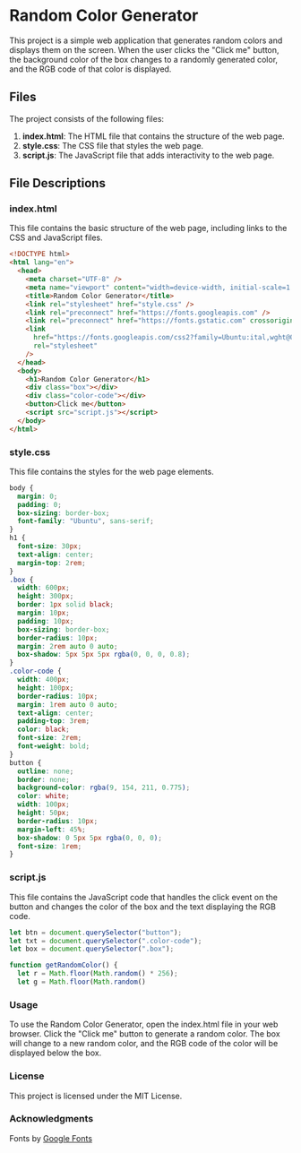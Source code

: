# Random Color Generator

This project is a simple web application that generates random colors and displays them on the screen. When the user clicks the "Click me" button, the background color of the box changes to a randomly generated color, and the RGB code of that color is displayed.

## Files

The project consists of the following files:

1. **index.html**: The HTML file that contains the structure of the web page.
2. **style.css**: The CSS file that styles the web page.
3. **script.js**: The JavaScript file that adds interactivity to the web page.

## File Descriptions

### index.html

This file contains the basic structure of the web page, including links to the CSS and JavaScript files.

```html
<!DOCTYPE html>
<html lang="en">
  <head>
    <meta charset="UTF-8" />
    <meta name="viewport" content="width=device-width, initial-scale=1.0" />
    <title>Random Color Generator</title>
    <link rel="stylesheet" href="style.css" />
    <link rel="preconnect" href="https://fonts.googleapis.com" />
    <link rel="preconnect" href="https://fonts.gstatic.com" crossorigin />
    <link
      href="https://fonts.googleapis.com/css2?family=Ubuntu:ital,wght@0,300;0,400;0,500;0,700;1,300;1,400;1,500;1,700&display=swap"
      rel="stylesheet"
    />
  </head>
  <body>
    <h1>Random Color Generator</h1>
    <div class="box"></div>
    <div class="color-code"></div>
    <button>Click me</button>
    <script src="script.js"></script>
  </body>
</html>
```

### style.css

This file contains the styles for the web page elements.

```css
body {
  margin: 0;
  padding: 0;
  box-sizing: border-box;
  font-family: "Ubuntu", sans-serif;
}
h1 {
  font-size: 30px;
  text-align: center;
  margin-top: 2rem;
}
.box {
  width: 600px;
  height: 300px;
  border: 1px solid black;
  margin: 10px;
  padding: 10px;
  box-sizing: border-box;
  border-radius: 10px;
  margin: 2rem auto 0 auto;
  box-shadow: 5px 5px 5px rgba(0, 0, 0, 0.8);
}
.color-code {
  width: 400px;
  height: 100px;
  border-radius: 10px;
  margin: 1rem auto 0 auto;
  text-align: center;
  padding-top: 3rem;
  color: black;
  font-size: 2rem;
  font-weight: bold;
}
button {
  outline: none;
  border: none;
  background-color: rgba(9, 154, 211, 0.775);
  color: white;
  width: 100px;
  height: 50px;
  border-radius: 10px;
  margin-left: 45%;
  box-shadow: 0 5px 5px rgba(0, 0, 0);
  font-size: 1rem;
}
```

### script.js

This file contains the JavaScript code that handles the click event on the button and changes the color of the box and the text displaying the RGB code.

```javascript
let btn = document.querySelector("button");
let txt = document.querySelector(".color-code");
let box = document.querySelector(".box");

function getRandomColor() {
  let r = Math.floor(Math.random() * 256);
  let g = Math.floor(Math.random()
```

### Usage

To use the Random Color Generator, open the index.html file in your web browser. Click the "Click me" button to generate a random color. The box will change to a new random color, and the RGB code of the color will be displayed below the box.

### License

This project is licensed under the MIT License.

### Acknowledgments

Fonts by [Google Fonts](https://fonts.google.com/)
